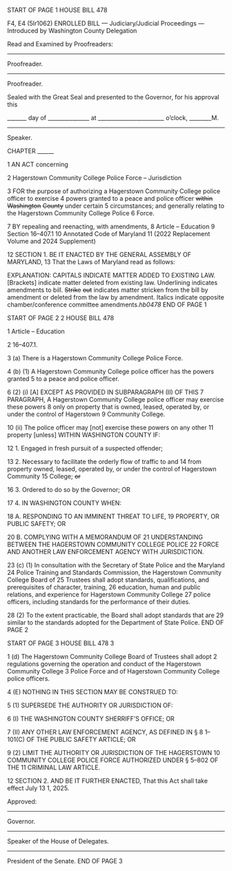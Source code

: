 START OF PAGE 1
HOUSE BILL 478

F4, E4 (5lr1062)
ENROLLED BILL
— Judiciary/Judicial Proceedings —
Introduced by Washington County Delegation

Read and Examined by Proofreaders:

_______________________________________________
Proofreader.
_______________________________________________
Proofreader.

Sealed with the Great Seal and presented to the Governor, for his approval this

_______ day of _______________ at ________________________ o’clock, ________M.

______________________________________________
Speaker.

CHAPTER ______

1 AN ACT concerning

2 Hagerstown Community College Police Force – Jurisdiction

3 FOR the purpose of authorizing a Hagerstown Community College police officer to exercise
4 powers granted to a peace and police officer ~~within~~ ~~Washington~~ ~~County~~ under certain
5 circumstances; and generally relating to the Hagerstown Community College Police
6 Force.

7 BY repealing and reenacting, with amendments,
8 Article – Education
9 Section 16–407.1
10 Annotated Code of Maryland
11 (2022 Replacement Volume and 2024 Supplement)

12 SECTION 1. BE IT ENACTED BY THE GENERAL ASSEMBLY OF MARYLAND,
13 That the Laws of Maryland read as follows:

EXPLANATION: CAPITALS INDICATE MATTER ADDED TO EXISTING LAW.
[Brackets] indicate matter deleted from existing law.
Underlining indicates amendments to bill.
~~Strike~~ ~~out~~ indicates matter stricken from the bill by amendment or deleted from the law by
amendment.
Italics indicate opposite chamber/conference committee amendments.*hb0478*
END OF PAGE 1

START OF PAGE 2
2 HOUSE BILL 478

1 Article – Education

2 16–407.1.

3 (a) There is a Hagerstown Community College Police Force.

4 (b) (1) A Hagerstown Community College police officer has the powers granted
5 to a peace and police officer.

6 (2) (i) [A] EXCEPT AS PROVIDED IN SUBPARAGRAPH (II) OF THIS
7 PARAGRAPH, A Hagerstown Community College police officer may exercise these powers
8 only on property that is owned, leased, operated by, or under the control of Hagerstown
9 Community College.

10 (ii) The police officer may [not] exercise these powers on any other
11 property [unless] WITHIN WASHINGTON COUNTY IF:

12 1. Engaged in fresh pursuit of a suspected offender;

13 2. Necessary to facilitate the orderly flow of traffic to and
14 from property owned, leased, operated by, or under the control of Hagerstown Community
15 College; ~~or~~

16 3. Ordered to do so by the Governor; OR

17 4. IN WASHINGTON COUNTY WHEN:

18 A. RESPONDING TO AN IMMINENT THREAT TO LIFE,
19 PROPERTY, OR PUBLIC SAFETY; OR

20 B. COMPLYING WITH A MEMORANDUM OF
21 UNDERSTANDING BETWEEN THE HAGERSTOWN COMMUNITY COLLEGE POLICE
22 FORCE AND ANOTHER LAW ENFORCEMENT AGENCY WITH JURISDICTION.

23 (c) (1) In consultation with the Secretary of State Police and the Maryland
24 Police Training and Standards Commission, the Hagerstown Community College Board of
25 Trustees shall adopt standards, qualifications, and prerequisites of character, training,
26 education, human and public relations, and experience for Hagerstown Community College
27 police officers, including standards for the performance of their duties.

28 (2) To the extent practicable, the Board shall adopt standards that are
29 similar to the standards adopted for the Department of State Police.
END OF PAGE 2

START OF PAGE 3
HOUSE BILL 478 3

1 (d) The Hagerstown Community College Board of Trustees shall adopt
2 regulations governing the operation and conduct of the Hagerstown Community College
3 Police Force and of Hagerstown Community College police officers.

4 (E) NOTHING IN THIS SECTION MAY BE CONSTRUED TO:

5 (1) SUPERSEDE THE AUTHORITY OR JURISDICTION OF:

6 (I) THE WASHINGTON COUNTY SHERRIFF’S OFFICE; OR

7 (II) ANY OTHER LAW ENFORCEMENT AGENCY, AS DEFINED IN §
8 1–101(C) OF THE PUBLIC SAFETY ARTICLE; OR

9 (2) LIMIT THE AUTHORITY OR JURISDICTION OF THE HAGERSTOWN
10 COMMUNITY COLLEGE POLICE FORCE AUTHORIZED UNDER § 5–802 OF THE
11 CRIMINAL LAW ARTICLE.

12 SECTION 2. AND BE IT FURTHER ENACTED, That this Act shall take effect July
13 1, 2025.

Approved:

________________________________________________________________________________
Governor.

________________________________________________________________________________
Speaker of the House of Delegates.

________________________________________________________________________________
President of the Senate.
END OF PAGE 3